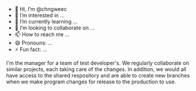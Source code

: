 - 👋 Hi, I’m @chngweec
- 👀 I’m interested in ...
- 🌱 I’m currently learning ...
- 💞️ I’m looking to collaborate on ...
- 📫 How to reach me ...
- 😄 Pronouns: ...
- ⚡ Fun fact: ...

<!---
chngweec/chngweec is a ✨ special ✨ repository because its `README.md` (this file) appears on your GitHub profile.
You can click the Preview link to take a look at your changes.
--->

I'm the manager for a team of test developer's. We regularly collaborate on similar projects, each taking care of the changes. In addition, we would all have access to the shared respository and are able to create new branches when we make program changes for release to the production to use.
